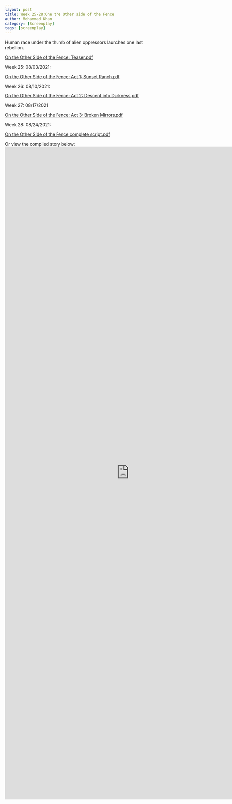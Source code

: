 ```yaml
---
layout: post
title: Week 25-28:One the Other side of the Fence
author: Mohammad Khan
category: [Screenplay]
tags: [screenplay]
---
```

Human race under the thumb of alien oppressors launches one last rebellion.

<p><a href="https://drive.google.com/file/d/1aNtoMZfNBUlNawzXgWmA8NWy33FmWhLI/view?usp=sharing">
On the Other Side of the Fence: Teaser.pdf</a></p>
<p>Week 25: 08/03/2021:</p>

<p><a href="https://drive.google.com/file/d/1MGjvD4b8VnMD_gigO6IPyqr7fsexvN37/view?usp=sharing">
On the Other Side of the Fence: Act 1: Sunset Ranch.pdf</a></p>
<p>Week 26: 08/10/2021:</p>

<p><a href="https://drive.google.com/file/d/1EarABmlhdc2TCszf8yZxBwEye_AXIuF1/view?usp=sharing">
On the Other Side of the Fence: Act 2: Descent into Darkness.pdf</a></p>
<p>Week 27: 08/17/2021</p>

<p><a href="https://drive.google.com/file/d/1_SL6ZKTHu8cu70_3y03dQeI29wGRAUCU/view?usp=sharing">
On the Other Side of the Fence: Act 3: Broken Mirrors.pdf</a></p>
<p>Week 28: 08/24/2021:</p>

<p><a href="https://drive.google.com/file/d/1BVOCaNDJIsEXDHwhSXVKZ2DZ0lyUd9hF/view?usp=sharing">
On the Other Side of the Fence complete script.pdf</a></p>

Or view the compiled story below: 
<embed src="https://drive.google.com/file/d/1BVOCaNDJIsEXDHwhSXVKZ2DZ0lyUd9hF/view?usp=sharing#toolbar=0" width="800px" height="2100px" />

